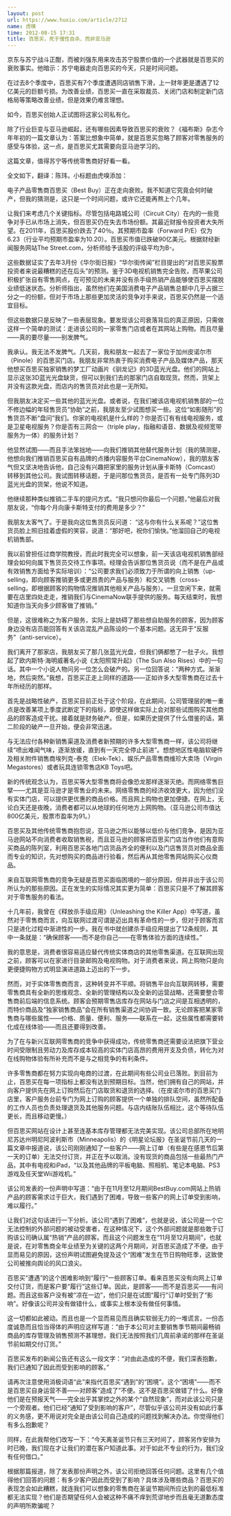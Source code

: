 ```yaml
---
layout: post
url: https://www.huxiu.com/article/2712
name: 虎嗅
time: 2012-08-15 17:31
title: 百思买，死于慢性自杀、而非亚马逊
---
```

京东与苏宁战斗正酣，而被刘强东用来攻击苏宁股票价值的一个武器就是百思买的衰败事实。他暗示：苏宁电器走向百思买的今天，只是时间问题。

在过去8个季度中，百思买有7个季度遭遇同店销售下滑，上一财年更是遭遇了12亿美元的巨额亏损。为改善业绩，百思买一直在采取裁员、关闭门店和制定新门店格局等策略改善业绩，但是效果仍难言理想。

如今，百思买创始人正试图将这家公司私有化。

除了行业巨变与亚马逊崛起，还有哪些因素导致百思买的衰败？《福布斯》杂志今年年初的一篇文章认为：答案比想象中简单，就是百思买忽略了顾客对零售服务的感受与体验，这一点，是百思买尤其需要向亚马逊学习的。

这篇文章，值得苏宁等传统零售商好好看一看。

全文如下，翻译：陈玮，小标题由虎嗅添加：

电子产品零售商百思买（Best Buy）正在走向衰败。我不知道它究竟会何时破产，但我的猜测是，这只是一个时间问题，或许它还能再熬上个几年。

让我们来考虑几个关键指标。尽管包括电路城公司（Circuit City）在内的一些竞争对手已从市场上消失，但百思买仍在失去市场份额。其最近财报令投资者大失所望。在2011年，百思买股价跌去了40％。其预期市盈率（Forward P/E）仅为6.23（行业平均预期市盈率为10.20）。百思买市值已跌破90亿美元。根据财经新闻服务网站The Street.com，分析师给予该股的评级平均为B-。

这些数据证实了去年3月份《华尔街日报》“华尔街传闻”栏目提出的“对百思买股票投资者来说最糟糕的还在后头”的预测。鉴于3D电视机销售完全告败，而苹果公司积极扩张自有零售网点，在可预见的未来并没有杀手级热销产品能够使百思买摆脱业绩低迷状态。分析师指出，虽然他们在美国消费电子产品销售总额中几乎占据三分之一的份额，但对于市场上那些更加灵活的竞争对手来说，百思买仍然是一个适宜目标。

但这些数据只是反映了一些表层现象。要发现该公司衰落背后的真正原因，只需做这样一个简单的测试：走进该公司的一家零售门店或者在其网站上购物。而且尽量——真的要尽量——别发脾气。

我承认。我无法不发脾气。几天前，我和朋友一起去了一家位于加州皮诺尔市（Pinole）的百思买门店。我朋友非常热衷于购买消费电子产品及媒体产品，那天他想买百思买独家销售的梦工厂动画片《驯龙记》的3D蓝光光盘。他们的网站上显示这张3D蓝光光盘缺货，但可以到我们去的那家门店自取现货。然而，货架上并没有这款光盘，而店内的售货员对此也是一无所知。

但我朋友决定买一些其他的蓝光光盘。或者说，在我们被该店电视机销售部的一位不修边幅的年轻售货员“协助”之前，我朋友至少试图想买一些。这位“如影随形”的售货员不断“盘问”我们。你家的电视机是什么样的？你是否订有有线电视服务，或是卫星电视服务？你是否有三网合一（triple play，指融和语音、数据及视频宽带服务为一体）的服务计划？

他显然试图——而且手法笨拙地——向我们推销其他替代服务计划（我的猜测是，他想向我们推销百思买自有品牌的点播内容服务平台CinemaNow），我的朋友客气但又坚决地告诉他，自己没有兴趣把家里的服务计划从康卡斯特（Comcast）转移到其他公司。我试图转移话题，于是问那位售货员，是否有一处专门陈列3D蓝光光盘的货架，他说不知道。

他继续那种类似推销二手车的提问方式。“我只想问你最后一个问题，”他最后对我朋友说，“你每个月向康卡斯特支付的费用是多少？”

我朋友太客气了。于是我向这位售货员反问道： “这与你有什么关系呢？”这位售货员脸上照旧挂着虚假的笑容，说道：“那好吧，祝你们愉快。”他溜回自己的电视机销售部。

我以前曾担任过商学院教授，而此时我完全可以想象，前一天该店电视机销售部经理会如何向属下售货员交待工作事项。经理会告诉那位售货员说（而不是在产品或有效销售方面给予实际培训）：“公司要求我们必须致力于所谓的向上销售（up-selling，即向顾客推销更多或更昂贵的产品与服务）和交叉销售（cross-selling，即根据顾客的购物情况推销其他相关产品与服务）。一旦空闲下来，就需要在店里四处走走，推销我们与CinemaNow联手提供的服务。每天结束时，我想知道你当天向多少顾客做了推销。”

但是，这很难称之为客户服务，实际上是妨碍了那些想自助服务的顾客，因为顾客身边没有店员能回答有关该店混乱产品陈设的一个基本问题。这无异于“反服务”（anti-service）。

我们离开了那家店，我朋友买了那几张蓝光光盘，但我们俩都憋了一肚子火。我想起了欧内斯特·海明威著名小说《太阳照常升起》（The Sun Also Rises）中的一句话。其中一个小说人物问另一位怎么会破产的。另一位回答说：“两种方式。渐渐地，然后突然。”我想，百思买正走上同样的道路——正如许多大型零售商在过去十年所经历的那样。

首先是战略性破产，百思买目前正处于这个阶段，在此期间，公司管理层的唯一重点是改善某项上季度武断定下的指标，即使这样做实际上会对那些试图购买其他商品的顾客造成干扰。接着就是财务破产。但是，如果历史提供了什么借鉴的话，第二阶段的破产一旦开始，便会非常迅速。

与无法应付各种新销售渠道及消费者新预期的许多大型零售商一样，该公司将继续“喷出难闻气味，逐渐放缓，直到有一天完全停止前进”。想想地区性电脑软硬件及相关附件销售商埃列克-泰克（Elek-Tek）、娱乐产品零售商维珍大卖场（Virgin Megastores）或者玩具连锁零售店KB Toys吧。

新的传统观念认为，百思买等大型零售商将会像恐龙那样逐渐灭绝。而网络零售巨擘——尤其是亚马逊才是零售业的未来。网络零售商的经济收效更大，因为他们没有实体门店，可以提供更优惠的商品价格。而且网上购物也更加便捷。在网上，无论白天还是夜晚，消费者都可以从地球的任何地方上网购物。（亚马逊公司市值达800亿美元，股票市盈率为91。）

百思买及其他传统零售商抱怨说，亚马逊之所以能够以低价与他们竞争，是因为亚马逊网站不向消费者收取销售税，而且亚马逊的顾客把百思买门店当作他们有意购买商品的陈列室，利用百思买各地门店货品齐全的便利以及门店售货员对商品全面而专业的知识，先对想购买的商品进行验看，然后再从其他零售网站购买心仪商品。

来自互联网零售商的竞争无疑是百思买面临困境的一部分原因，但并非出于该公司所认为的那些原因。正在发生的实际情况其实更为简单：百思买只是不了解其顾客对于零售服务的看法。

十几年前，我曾在《释放杀手级应用》（Unleashing the Killer App）中写道，虽然对于零售商而言，向互联网过渡可谓是迈出具有革命性的一步，但对于顾客而言只是进化过程中渐进性的一步。我在书中就创建杀手级应用提出了12条规则，其中一条就是：“确保顾客——而不是你自己——在零售体验方面的连续性。”

我的意思是，消费者很容易适应替代传统实体商店的其他零售渠道。在互联网出现之前，顾客可以在家进行目录邮购及电视购物。对于消费者来说，网上购物只是向更便捷购物方式明显演进道路上迈出的下一步。

然而，对于实体零售商而言，这种转变并不平顺。将销售平台向互联网转移，需要零售商具有全新的思维观念、全新的管理结构以及全新的运营战略，还需要整合零售商前后端的信息系统。顾客会预期零售店库存在网站与门店之间是互相透明的，而特价商品及“独家销售商品”会在所有销售渠道之间协调一致。无论顾客把某家零售商与哪些属性——价格、质量、便利、服务——联系在一起，这些属性都需要转化成在线体验——而且还要得到改善。

为了在与新兴互联网零售商的竞争中获得成功，传统零售商还需要设法把旗下营业时间受限制且劳动力及库存成本较高的实体门店高昂的费用开支及负债，转化为对在线购物体验有所补充而不是与之相竞争的有利条件。

许多零售商都在努力实现向电商的过渡，在此期间有些公司业已落败。到目前为止，百思买在每一项指标上都没有达到预期目标。当然，他们拥有自己的网站，并向客户提供先在网上订购然后在门店取货和退货的选择。（在皮诺尔市的百思买门店里，客户服务台前专门为网上订购的顾客提供一个单独的排队空间，虽然所配备的工作人员也负责处理退货及其他服务问题。与店内结账队伍相比，这个等待队伍更长，而且移动更慢。）

但百思买网站在设计上甚至连基本库存管理都无法完美实现。该公司总部所在地明尼苏达州明尼阿波利斯市（Minneapolis）的《明星论坛报》在圣诞节前几天的一篇文章中报道说，该公司刚刚通知了一些客户——网上订单（有些是在感恩节后第一天的订单）无法交付订货，并正在予以取消。没有现货的商品包括一些最热门产品，其中有电视和iPad，“以及其他品牌的平板电脑、照相机、笔记本电脑、PS3游戏及任天堂Wii游戏机。”

该公司发表的一份声明中写道：“由于在11月至12月期间BestBuy.com网站上热销产品的顾客需求过于巨大，我们遇到了困难，导致一些客户的网上订单受到影响，难以履行。”

让我们对这句话进行一下分析。该公司“遇到了困难”，也就是说，该公司是一个它无法控制的外部问题的被动受害者，在这种情况下，这个外部问题就是那些敢于订购该公司确认属“热销”产品的顾客。而且这个问题发生在“11月至12月期间”，也就是说，在对零售商全年业绩至为关键的这两个月期间，对百思买造成了不便。由于显而易见的原因，这份声明试图避免提及这个“困难”发生在节日购物旺季，这致使公司被推向舆论的风口浪尖。

百思买“遭遇”的这个困难影响到“履行”一些顾客订单。看来百思买没有向网上订单交付订货，而是客户要“履行”这些订单。因此，是顾客——而不是百思买——有问题。而且这些客户没有被“凉在一边”，他们只是在试图“履行”订单时受到了“影响”。好像该公司并没有做错什么，或事实上根本没有做任何事情。

这一切都如此被动。而且也是一个显而易见而且确实软弱无力的一堆谎言。一份态度诚恳而且恰当得体的声明应这样写道：“由于本公司对主要销售季节期间最畅销商品的库存管理及销售预测不甚理想，我们无法按照我们几周前承诺的那样在圣诞节前如期交付订货。”

百思买发布的新闻公告还有这么一段文字：“对由此造成的不便，我们深表抱歉，我们已通知了因此而受到影响的顾客。”

请再次注意使用消极词语“此”来指代百思买“遇到”的“困境”。这个“困境”——而不是百思买自身运营不善——对顾客“造成了”不便。这不是百思买做错了什么。好像他们是在预报天气——完全出乎其掌控之外的某个“自然现象”，而对此该公司只是一个旁观者。他们已经“通知了受到影响的客户”，尽管似乎该公司并没有如此行事的义务感，更不用说对完全是由该公司自己造成的问题找到解决办法。你觉得他们有多么抱歉呢？

同样，在此我帮他们改写一下：“今天离圣诞节只有三天时间了，顾客另作安排为时已晚，我们现在才让我们的潜在客户知道此事。对于如此不专业的行为，我们没有任何借口。”

根据那篇报道，除了发表那份声明之外，该公司拒绝回答任何问题。这里有几个值得他们回答的问题：有多少客户因此而受到了影响？具体涉及哪些商品？百思买的表现怎会如此糟糕，就连我们可以想象的零售商在圣诞节期间所应达到的最低标准都无法实现？他们是否期望任何人会被这种不痛不痒到荒谬地步而且毫无道歉态度的声明所欺骗呢？

